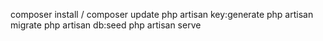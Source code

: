 composer install / composer update
php artisan key:generate
php artisan migrate
php artisan db:seed
php artisan serve

